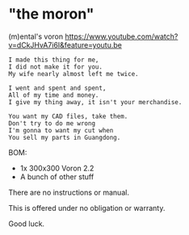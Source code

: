 # "the moron"

(m)ental's voron
https://www.youtube.com/watch?v=dCkJHvA7i6I&feature=youtu.be

```
I made this thing for me, 
I did not make it for you.
My wife nearly almost left me twice.

I went and spent and spent,
All of my time and money.
I give my thing away, it isn't your merchandise.

You want my CAD files, take them.
Don't try to do me wrong
I'm gonna to want my cut when
You sell my parts in Guangdong.
```

BOM:
 * 1x 300x300 Voron 2.2
 * A bunch of other stuff

There are no instructions or manual. 

This is offered under no obligation or warranty. 

Good luck.
